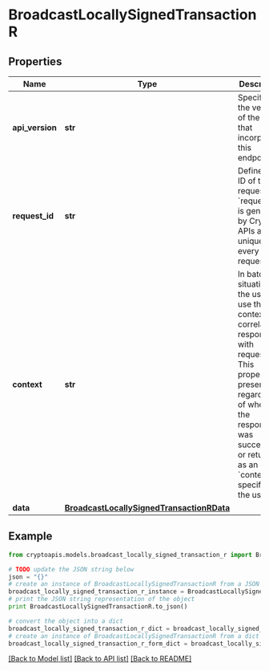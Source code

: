# BroadcastLocallySignedTransactionR


## Properties
Name | Type | Description | Notes
------------ | ------------- | ------------- | -------------
**api_version** | **str** | Specifies the version of the API that incorporates this endpoint. | 
**request_id** | **str** | Defines the ID of the request. The &#x60;requestId&#x60; is generated by Crypto APIs and it&#39;s unique for every request. | 
**context** | **str** | In batch situations the user can use the context to correlate responses with requests. This property is present regardless of whether the response was successful or returned as an error. &#x60;context&#x60; is specified by the user. | [optional] 
**data** | [**BroadcastLocallySignedTransactionRData**](BroadcastLocallySignedTransactionRData.md) |  | 

## Example

```python
from cryptoapis.models.broadcast_locally_signed_transaction_r import BroadcastLocallySignedTransactionR

# TODO update the JSON string below
json = "{}"
# create an instance of BroadcastLocallySignedTransactionR from a JSON string
broadcast_locally_signed_transaction_r_instance = BroadcastLocallySignedTransactionR.from_json(json)
# print the JSON string representation of the object
print BroadcastLocallySignedTransactionR.to_json()

# convert the object into a dict
broadcast_locally_signed_transaction_r_dict = broadcast_locally_signed_transaction_r_instance.to_dict()
# create an instance of BroadcastLocallySignedTransactionR from a dict
broadcast_locally_signed_transaction_r_form_dict = broadcast_locally_signed_transaction_r.from_dict(broadcast_locally_signed_transaction_r_dict)
```
[[Back to Model list]](../README.md#documentation-for-models) [[Back to API list]](../README.md#documentation-for-api-endpoints) [[Back to README]](../README.md)


